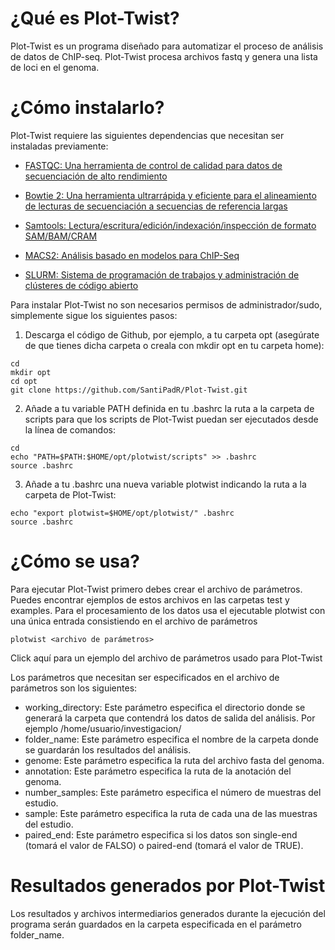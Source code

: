# ¿Qué es Plot-Twist?

Plot-Twist es un programa diseñado para automatizar el proceso de análisis de datos de ChIP-seq. 
Plot-Twist procesa archivos fastq y genera una lista de loci en el genoma.

# ¿Cómo instalarlo?

Plot-Twist requiere las siguientes dependencias que necesitan ser instaladas previamente:

- [FASTQC: Una herramienta de control de calidad para datos de secuenciación de alto rendimiento](https://www.bioinformatics.babraham.ac.uk/projects/fastqc/)

- [Bowtie 2: Una herramienta ultrarrápida y eficiente para el alineamiento de lecturas de secuenciación a secuencias de referencia largas](http://bowtie-bio.sourceforge.net/bowtie2/index.shtml)

- [Samtools: Lectura/escritura/edición/indexación/inspección de formato SAM/BAM/CRAM](http://www.htslib.org/)

- [MACS2: Análisis basado en modelos para ChIP-Seq](https://pypi.org/project/MACS2/)
- [SLURM: Sistema de programación de trabajos y administración de clústeres de código abierto](https://slurm.schedmd.com/documentation.html)

Para instalar Plot-Twist no son necesarios permisos de administrador/sudo, simplemente sigue los siguientes pasos:

1. Descarga el código de Github, por ejemplo, a tu carpeta opt (asegúrate de que tienes dicha carpeta o creala con mkdir opt en tu carpeta home):
```
cd
mkdir opt
cd opt
git clone https://github.com/SantiPadR/Plot-Twist.git
```
2. Añade a tu variable PATH definida en tu .bashrc la ruta a la carpeta de scripts para que los scripts de Plot-Twist puedan ser ejecutados desde la línea de comandos:
```
cd
echo "PATH=$PATH:$HOME/opt/plotwist/scripts" >> .bashrc
source .bashrc
```
3. Añade a tu .bashrc una nueva variable plotwist indicando la ruta a la carpeta de Plot-Twist:
```
echo "export plotwist=$HOME/opt/plotwist/" .bashrc
source .bashrc
```
# ¿Cómo se usa?
Para ejecutar Plot-Twist primero debes crear el archivo de parámetros. Puedes encontrar ejemplos de estos archivos en las carpetas test y examples.
Para el procesamiento de los datos usa el ejecutable plotwist con una única entrada consistiendo en el archivo de parámetros

```
plotwist <archivo de parámetros>
```
Click aquí para un ejemplo del archivo de parámetros usado para Plot-Twist

Los parámetros que necesitan ser especificados en el archivo de parámetros son los siguientes:

- working_directory: Este parámetro especifica el directorio donde se generará la carpeta que contendrá los datos de salida del análisis. Por ejemplo /home/usuario/investigacion/
- folder_name: Este parámetro especifica el nombre de la carpeta donde se guardarán los resultados del análisis. 
- genome: Este parámetro especifica la ruta del archivo fasta del genoma.
- annotation: Este parámetro especifica la ruta de la anotación del genoma. 
- number_samples: Este parámetro especifica el número de muestras del estudio. 
- sample<n>: Este parámetro especifica la ruta de cada una de las muestras del estudio. 
- paired_end: Este parámetro especifica si los datos son single-end (tomará el valor de FALSO) o paired-end (tomará el valor de TRUE). 
 
# Resultados generados por Plot-Twist
 Los resultados y archivos intermediarios generados durante la ejecución del programa serán guardados en la carpeta especificada en el parámetro folder_name. 

